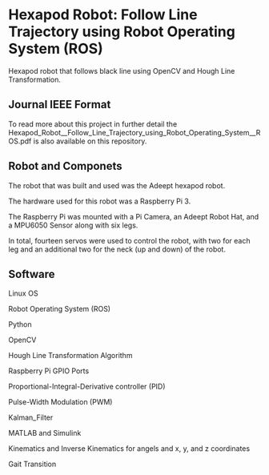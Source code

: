 # Hexapod Robot: Follow Line Trajectory using Robot Operating System (ROS)
Hexapod robot that follows black line using OpenCV and Hough Line Transformation.


## Journal IEEE Format
To read more about this project in further detail the Hexapod_Robot__Follow_Line_Trajectory_using_Robot_Operating_System__ROS.pdf is also available on this repository.


## Robot and Componets
The robot that was built and used was the Adeept hexapod robot.

The hardware used for this robot was a Raspberry Pi 3. 

The Raspberry Pi was mounted with a Pi Camera, an Adeept Robot Hat, and a MPU6050 Sensor along with six legs.

In total, fourteen servos were used to control the robot, with two for each leg and an additional two for the neck (up and down) of the robot.

## Software
Linux OS

Robot Operating System (ROS)

Python

OpenCV

Hough Line Transformation Algorithm

Raspberry Pi GPIO Ports

Proportional-Integral-Derivative controller (PID)

Pulse-Width Modulation (PWM)

Kalman_Filter

MATLAB and Simulink

Kinematics and Inverse Kinematics for angels and x, y, and z coordinates

Gait Transition
